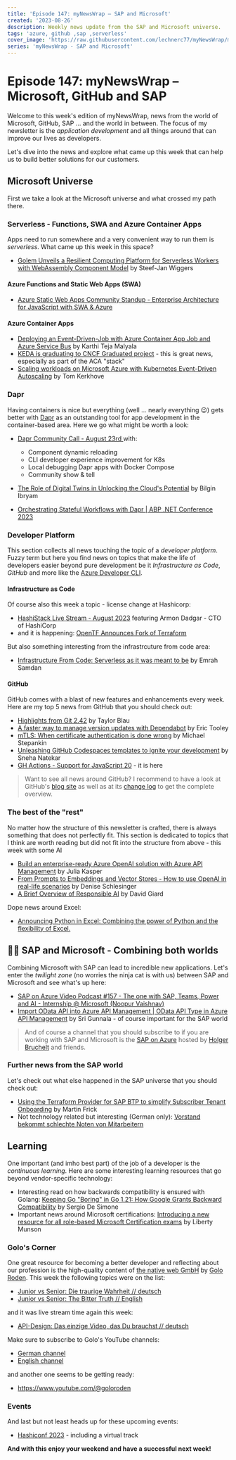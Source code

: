 ```yaml
---
title: 'Episode 147: myNewsWrap – SAP and Microsoft'
created: '2023-08-26'
description: Weekly news update from the SAP and Microsoft universe.
tags: 'azure, github ,sap ,serverless'
cover_image: 'https://raw.githubusercontent.com/lechnerc77/myNewsWrap/main/episodes/cover-images/episode147small.png'
series: 'myNewsWrap - SAP and Microsoft'
---
```


# Episode 147: myNewsWrap – Microsoft, GitHub and SAP

Welcome to this week's edition of myNewsWrap, news from the world of Microsoft, GitHub, SAP ... and the world in between. The focus of my newsletter is the *application development* and all things around that can improve our lives as developers.

Let's dive into the news and explore what came up this week that can help us to build better solutions for our customers.

## Microsoft Universe

First we take a look at the Microsoft universe and what crossed my path there.

### Serverless - Functions, SWA and Azure Container Apps

Apps need to run somewhere and a very convenient way to run them is *serverless*. What came up this week in this space?

* [Golem Unveils a Resilient Computing Platform for Serverless Workers with WebAssembly Component Model](https://www.infoq.com/news/2023/08/unveiling-golem-cloud-wasm/) by Steef-Jan Wiggers

#### Azure Functions and Static Web Apps (SWA)

* [Azure Static Web Apps Community Standup - Enterprise Architecture for JavaScript with SWA & Azure](https://www.youtube.com/live/H6ohcIJkULk?si=hS83zHxaZmwdVRee)

#### Azure Container Apps

* [Deploying an Event-Driven-Job with Azure Container App Job and Azure Service Bus](https://techcommunity.microsoft.com/t5/apps-on-azure-blog/deploying-an-event-driven-job-with-azure-container-app-job-and/ba-p/3909279?wt.mc_id=AZ-MVP-5004195) by Karthi Teja Malyala
* [KEDA is graduating to CNCF Graduated project](https://keda.sh/blog/2023-08-22-keda-cncf-graduation/) - this is great news, especially as part of the ACA "stack"
* [Scaling workloads on Microsoft Azure with Kubernetes Event-Driven Autoscaling](https://cloudblogs.microsoft.com/opensource/2023/08/24/scaling-workloads-on-microsoft-azure-with-kubernetes-event-driven-autoscaling/) by Tom Kerkhove

### Dapr

Having containers is nice but everything (well ... nearly everything 😉) gets better with [Dapr](https://dapr.io/) as an outstanding tool for app development in the container-based area. Here we go what might be worth a look:

* [Dapr Community Call - August 23rd ](https://youtu.be/nWatANwaAik?si=NV57zViEGNhvRnVm) with:
  * Component dynamic reloading
  * CLI developer experience improvement for K8s
  * Local debugging Dapr apps with Docker Compose
  * Community show & tell

* [The Role of Digital Twins in Unlocking the Cloud's Potential](https://www.infoq.com/articles/digital-twin-cloud/) by Bilgin Ibryam
* [Orchestrating Stateful Workflows with Dapr | ABP .NET Conference 2023](https://youtu.be/WLVljfolSPs?si=xf5w0dVRWH5mdAIw)

### Developer Platform

This section collects all news touching the topic of a *developer platform*. Fuzzy term but here you find news on topics that make the life of developers easier beyond pure development be it *Infrastructure as Code*, *GitHub* and more like the [Azure Developer CLI](https://github.com/Azure/azure-dev).  

#### Infrastructure as Code

Of course also this week a topic - license change at Hashicorp:

* [HashiStack Live Stream - August 2023](https://www.youtube.com/live/FVvGIjzTehE?si=tPcTzPCsxjH8TmVr) featuring Armon Dadgar - CTO of HashiCorp
* and it is happening: [OpenTF Announces Fork of Terraform](https://opentf.org/announcement)

But also something interesting from the infrastrcuture from code area:

* [Infrastructure From Code: Serverless as it was meant to be](https://youtu.be/J6dyQWgNDuQ?si=cTWkuXdHHIFd3ibn) by Emrah Samdan

#### GitHub

GitHub comes with a blast of new features and enhancements every week. Here are my top 5 news from GitHub that you should check out:

* [Highlights from Git 2.42](https://github.blog/2023-08-21-highlights-from-git-2-42/) by Taylor Blau
* [A faster way to manage version updates with Dependabot](https://github.blog/2023-08-24-a-faster-way-to-manage-version-updates-with-dependabot/) by Eric Tooley
* [mTLS: When certificate authentication is done wrong](https://github.blog/2023-08-17-mtls-when-certificate-authentication-is-done-wrong/) by Michael Stepankin
* [Unleashing GitHub Codespaces templates to ignite your development](https://github.blog/2023-08-24-unleashing-github-codespaces-templates-to-ignite-your-development/) by Sneha Natekar
* [GH Actions - Support for JavaScript 20](https://github.com/actions/runner/issues/2619#issuecomment-1679003443) - it is here

> Want to see all news around GitHub? I recommend to have a look at GitHub's [blog site](https://github.blog/) as well as at its [change log](https://github.blog/changelog/) to get the complete overview.

### The best of the "rest"

No matter how the structure of this newsletter is crafted, there is always something that does not perfectly fit. This section is dedicated to topics that I think are worth reading but did not fit into the structure from above - this week with some AI

* [Build an enterprise-ready Azure OpenAI solution with Azure API Management](https://techcommunity.microsoft.com/t5/apps-on-azure-blog/build-an-enterprise-ready-azure-openai-solution-with-azure-api/ba-p/3907562?wt.mc_id=AZ-MVP-5004195) by Julia Kasper
* [From Prompts to Embeddings and Vector Stores - How to use OpenAI in real-life scenarios](https://techcommunity.microsoft.com/t5/startups-at-microsoft/from-prompts-to-embeddings-and-vector-stores-how-to-use-openai/ba-p/3887755?wt.mc_id=AZ-MVP-5004195) by Denise Schlesinger
* [A Brief Overview of Responsible AI](https://davidgiard.com/a-brief-overview-of-responsible-ai) by David Giard

Dope news around Excel:

* [Announcing Python in Excel: Combining the power of Python and the flexibility of Excel.](https://techcommunity.microsoft.com/t5/excel-blog/announcing-python-in-excel-combining-the-power-of-python-and-the/ba-p/3893439?wt.mc_id=AZ-MVP-5004195)

## 🐱‍👤 SAP and Microsoft - Combining both worlds

Combining Microsoft with SAP can lead to incredible new applications. Let's enter the *twilight zone* (no worries the ninja cat is with us) between SAP and Microsoft and see what's up here:

* [SAP on Azure Video Podcast #157 - The one with SAP, Teams, Power and AI - Internship @ Microsoft (Noopur Vaishnav)](https://youtu.be/JOwDbzEB9yA?si=ftaVXV9BQ0loHW6m)
* [Import OData API into Azure API Management | OData API Type in Azure API Management](https://youtu.be/sm9eZaoFxKY?si=iIi9Gzrwed06jdXN) by Sri Gunnala - of course important for the SAP world

> And of course a channel that you should subscribe to if you are working with SAP and Microsoft is the [SAP on Azure](https://www.youtube.com/@SAPonAzure) hosted by [Holger Bruchelt](https://www.linkedin.com/in/holger-bruchelt/) and friends.

### Further news from the SAP world

Let's check out what else happened in the SAP universe that you should check out:

* [Using the Terraform Provider for SAP BTP to simplify Subscriber Tenant Onboarding](https://blogs.sap.com/2023/08/21/using-the-terraform-provider-for-sap-btp-to-simplify-subscriber-tenant-onboarding/) by Martin Frick
* Not technology related but interesting  (German only): [Vorstand bekommt schlechte Noten von Mitarbeitern](https://app.handelsblatt.com/technik/it-internet/sap-vorstand-bekommt-schlechte-noten-von-mitarbeitern-/29344686.html)

## Learning

One important (and imho best part) of the job of a developer is the *continuous learning*. Here are some interesting learning resources that go beyond vendor-specific technology:

* Interesting read on how backwards compatibility is ensured with Golang: [Keeping Go "Boring" in Go 1.21: How Google Grants Backward Compatibility](https://www.infoq.com/news/2023/08/golang-backward-compatibility/) by Sergio De Simone
* Important news around Microsoft certifications: [Introducing a new resource for all role-based Microsoft Certification exams](https://techcommunity.microsoft.com/t5/microsoft-learn-blog/introducing-a-new-resource-for-all-role-based-microsoft/ba-p/3500870?wt.mc_id=AZ-MVP-5004195) by Liberty Munson

### Golo's Corner

One great resource for becoming a better developer and reflecting about our profession is the high-quality content of [the native web GmbH](https://thenativeweb.io/) by [Golo Roden](https://twitter.com/goloroden). This week the following topics were on the list:

* [Junior vs Senior: Die traurige Wahrheit // deutsch](https://youtu.be/wES32H0T9iM?si=d0WLqGAM8GtK58Jp)
* [Junior vs Senior: The Bitter Truth // English](https://youtu.be/OOoUefLtP3I?si=VcCgN7UdFztWkByg)

and it was live stream time again this week:

* [API-Design: Das einzige Video, das Du brauchst // deutsch](https://www.youtube.com/live/SexQcBUp3DM?si=xmfRvZKsD52icM_r)

Make sure to subscribe to Golo's YouTube channels:

* [German channel](https://www.youtube.com/@thenativeweb)
* [English channel](https://www.youtube.com/@thenativeweb-en)

and another one seems to be getting ready:

* <https://www.youtube.com/@goloroden>

### Events

And last but not least heads up for these upcoming events:

* [Hashiconf 2023](https://hashiconf.com/2023/) - including a virtual track

**And with this enjoy your weekend and have a successful next week!**
